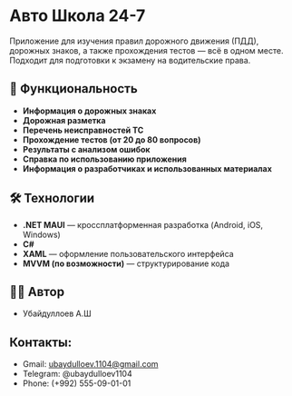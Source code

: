 ﻿# Авто Школа 24-7

Приложение для изучения правил дорожного движения (ПДД), дорожных знаков, а также прохождения тестов — всё в одном месте. Подходит для подготовки к экзамену на водительские права.

## 📱 Функциональность

- **Информация о дорожных знаках**
- **Дорожная разметка**
- **Перечень неисправностей ТС**
- **Прохождение тестов (от 20 до 80 вопросов)**
- **Результаты с анализом ошибок**
- **Справка по использованию приложения**
- **Информация о разработчиках и использованных материалах**

## 🛠️ Технологии

- **.NET MAUI** — кроссплатформенная разработка (Android, iOS, Windows)
- **C#**
- **XAML** — оформление пользовательского интерфейса
- **MVVM (по возможности)** — структурирование кода

## 👨‍💻 Автор
- Убайдуллоев А.Ш
 
## Контакты:

- Gmail: ubaydulloev.1104@gmail.com
- Telegram: @ubaydulloev1104
- Phone: (+992) 555-09-01-01